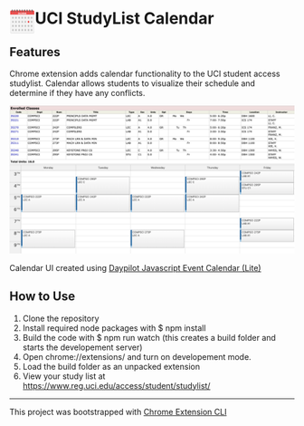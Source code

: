 # <img src="public/icon48.png" width="45" align="left"> UCI StudyList Calendar

## Features

Chrome extension adds calendar functionality to the UCI student access studylist. 
Calendar allows students to visualize their schedule and determine if they have any conflicts.

<img src="Example.png">

Calendar UI created using <a href="https://javascript.daypilot.org/calendar">Daypilot Javascript Event Calendar (Lite)</a>

## How to Use

1. Clone the repository
2. Install required node packages with $ npm install
3. Build the code with $ npm run watch (this creates a build folder and starts the developement server)
4. Open chrome://extensions/ and turn on developement mode.
5. Load the build folder as an unpacked extension
6. View your study list at https://www.reg.uci.edu/access/student/studylist/

---

This project was bootstrapped with [Chrome Extension CLI](https://github.com/dutiyesh/chrome-extension-cli)
